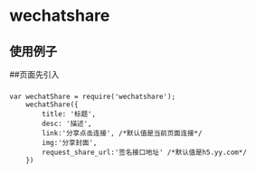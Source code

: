 # wechatshare
## 使用例子

##页面先引入
### <script src="http://code.jquery.com/jquery-1.12.1.min.js"></script>
### <script src="http://res.wx.qq.com/open/js/jweixin-1.0.0.js"></script>

```script
var wechatShare = require('wechatshare');
    wechatShare({
        title: '标题',
        desc: '描述',
		link:'分享点击连接', /*默认值是当前页面连接*/
		img:'分享封面',
		request_share_url:'签名接口地址' /*默认值是h5.yy.com*/
    })
```
